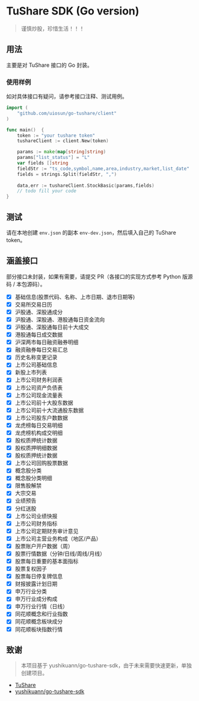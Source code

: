 # TuShare SDK (Go version)

> 谨慎炒股，珍惜生活！！！

## 用法

主要是对 TuShare 接口的 Go 封装。

### 使用样例

如对具体接口有疑问，请参考接口注释、测试用例。

```go
import (
    "github.com/uiosun/go-tushare/client"
)

func main()  {
	token := "your tushare token"
	tushareClient := client.New(token)

	params := make(map[string]string)
	params["list_status"] = "L"
	var fields []string
	fieldStr := "ts_code,symbol,name,area,industry,market,list_date"
	fields = strings.Split(fieldStr, ",")
	
	data,err := tushareClient.StockBasic(params,fields)
	// todo fill your code
}
```

## 测试

请在本地创建 `env.json` 的副本 `env-dev.json`，然后填入自己的 TuShare token。

## 涵盖接口

部分接口未封装，如果有需要，请提交 PR（各接口的实现方式参考 Python 版源码 / 本包源码）。

- [x] 基础信息(股票代码、名称、上市日期、退市日期等)
- [x] 交易所交易日历
- [x] 沪股通、深股通成分
- [x] 沪股通、深股通、港股通每日资金流向
- [x] 沪股通、深股通每日前十大成交
- [x] 港股通每日成交数据
- [x] 沪深两市每日融资融券明细
- [x] 融资融券每日交易汇总
- [x] 历史名称变更记录
- [x] 上市公司基础信息
- [x] 新股上市列表
- [x] 上市公司财务利润表
- [x] 上市公司资产负债表
- [x] 上市公司现金流量表
- [x] 上市公司前十大股东数据
- [x] 上市公司前十大流通股东数据
- [x] 上市公司股东户数数据
- [x] 龙虎榜每日交易明细
- [x] 龙虎榜机构成交明细
- [x] 股权质押统计数据
- [x] 股权质押明细数据
- [x] 股权质押统计数据
- [x] 上市公司回购股票数据
- [x] 概念股分类
- [x] 概念股分类明细
- [x] 限售股解禁
- [x] 大宗交易
- [x] 业绩预告
- [x] 分红送股
- [x] 上市公司业绩快报
- [x] 上市公司财务指标
- [x] 上市公司定期财务审计意见
- [x] 上市公司主营业务构成（地区/产品）
- [x] 股票账户开户数据（周）
- [x] 股票行情数据（分钟/日线/周线/月线）
- [x] 股票每日重要的基本面指标
- [x] 股票复权因子
- [x] 股票每日停复牌信息
- [x] 财报披露计划日期
- [x] 申万行业分类
- [x] 申万行业成分构成
- [x] 申万行业行情（日线）
- [x] 同花顺概念和行业指数
- [x] 同花顺概念板块成分
- [x] 同花顺板块指数行情

## 致谢

> 本项目基于 yushikuann/go-tushare-sdk，由于未来需要快速更新，单独创建项目。

- [TuShare](https://tushare.pro)
- [yushikuann/go-tushare-sdk](https://github.com/yushikuann/go-tushare-sdk)
